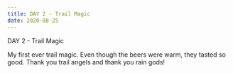```yaml
---
title: DAY 2 - Trail Magic
date: 2020-08-25
---
```

DAY 2 - Trail Magic

My first ever trail magic. Even though the beers were warm, they tasted so good.  Thank you trail angels and thank you rain gods!